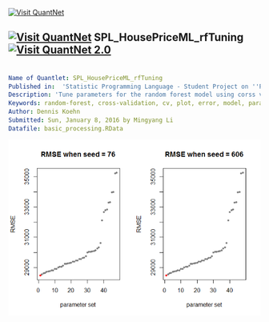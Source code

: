 [<img src="https://github.com/QuantLet/Styleguide-and-FAQ/blob/master/pictures/banner.png" width="888" alt="Visit QuantNet">](http://quantlet.de/)

## [<img src="https://github.com/QuantLet/Styleguide-and-FAQ/blob/master/pictures/qloqo.png" alt="Visit QuantNet">](http://quantlet.de/) **SPL_HousePriceML_rfTuning** [<img src="https://github.com/QuantLet/Styleguide-and-FAQ/blob/master/pictures/QN2.png" width="60" alt="Visit QuantNet 2.0">](http://quantlet.de/)

```yaml

Name of Quantlet: SPL_HousePriceML_rfTuning
Published in:  'Statistic Programming Language - Student Project on ''Predicting House Prices using Machine Learning Techniques'' '
Description: 'Tune parameters for the random forest model using corss validation. The optimal parameter will be used to foreast house price.'
Keywords: random-forest, cross-validation, cv, plot, error, model, parameter
Author: Dennis Koehn
Submitted: Sun, January 8, 2016 by Mingyang Li
Datafile: basic_processing.RData


```

![Picture1](RMSE_of_tuning.png)